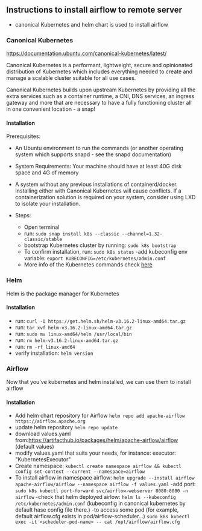 ## Instructions to install airflow to remote server
- canonical Kubernetes and helm chart is used to install airflow

### Canonical Kubernetes

https://documentation.ubuntu.com/canonical-kubernetes/latest/

Canonical Kubernetes is a performant, lightweight, secure and opinionated distribution of Kubernetes which includes everything needed to create and manage a scalable cluster suitable for all use cases.

Canonical Kubernetes builds upon upstream Kubernetes by providing all the extra services such as a container runtime, a CNI, DNS services, an ingress gateway and more that are necessary to have a fully functioning cluster all in one convenient location - a snap!

#### Installation
Prerequisites:
- An Ubuntu environment to run the commands (or another operating system which supports snapd - see the snapd documentation)

- System Requirements: Your machine should have at least 40G disk space and 4G of memory

- A system without any previous installations of containerd/docker. Installing either with Canonical Kubernetes will cause conflicts. If a containerization solution is required on your system, consider using LXD to isolate your installation.

- Steps:
    - Open terminal
    - run: ```sudo snap install k8s --classic --channel=1.32-classic/stable```
    - bootstrap Kubernetes cluster by running: ```sudo k8s bootstrap```
    - To confirm installation, run: ```sudo k8s status```
    -add kubeconfig env variable:
    ```export KUBECONFIG=/etc/kubernetes/admin.conf```
    - More info of the Kubernetes commands check [here](docs/systems/hetzner/kubernetes_commands.md)

### Helm
Helm is the package manager for Kubernetes
#### Installation
- run: ```curl -O https://get.helm.sh/helm-v3.16.2-linux-amd64.tar.gz```
- run: ```tar xvf helm-v3.16.2-linux-amd64.tar.gz```
- run: ```sudo mv linux-amd64/helm /usr/local/bin```
- run: ```rm helm-v3.16.2-linux-amd64.tar.gz```
- run: ```rm -rf linux-amd64```
- verify installation: ```helm version```

### Airflow
Now that you've kubernetes and helm installed, we can use them to install airflow

#### Installation
- Add helm chart repository for Airflow
```helm repo add apache-airflow https://airflow.apache.org```
- update helm repository
```helm repo update```
- download values.yaml from:https://artifacthub.io/packages/helm/apache-airflow/airflow (default values)
- modify values.yaml that suits your needs, for instance:
executor: "KubernetesExecutor"
- Create namespace:
```kubectl create namespace airflow && kubectl config set-context --current --namespace=airflow```
- To install airflow in namespace airflow:
```helm upgrade --install airflow apache-airflow/airflow --namespace airflow -f values.yaml```
-add port:
```sudo k8s kubectl port-forward svc/airflow-webserver 8080:8080 -n airflow```
-check that helm deployed airlow:
```helm ls --kubeconfig /etc/kubernetes/admin.conf``` (kubeconfig in canonical kubernetes by default hase config file there.)
-to access some pod (for example, default airflow.cfg exists in pod/airflow-scheduler...)
```sudo k8s kubectl exec -it <scheduler-pod-name> -- cat /opt/airflow/airflow.cfg```
